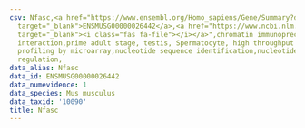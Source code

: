 ```yaml
---
csv: Nfasc,<a href="https://www.ensembl.org/Homo_sapiens/Gene/Summary?db=core;g=ENSMUSG00000026442"
  target="_blank">ENSMUSG00000026442</a>,<a href="https://www.ncbi.nlm.nih.gov/pubmed/23834426"
  target="_blank"><i class="fas fa-file"></i></a>",chromatin immunoprecipitation assay,direct
  interaction,prime adult stage, testis, Spermatocyte, high throughput transcription
  profiling by microarray,nucleotide sequence identification,nucleotide sequence identification,transcriptional
  regulation,
data_alias: Nfasc
data_id: ENSMUSG00000026442
data_numevidence: 1
data_species: Mus musculus
data_taxid: '10090'
title: Nfasc
---
```

